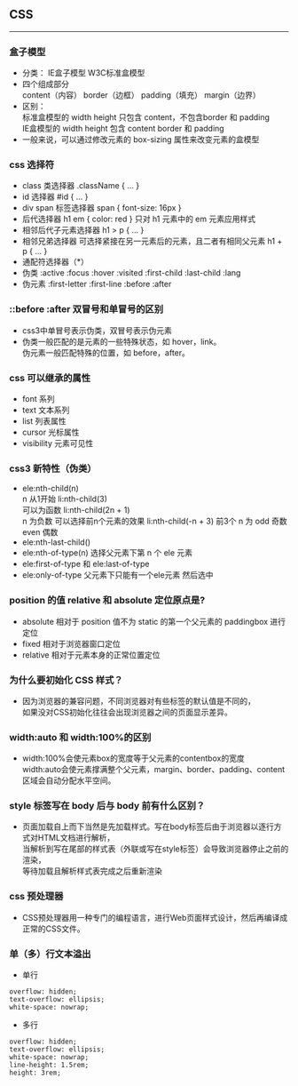 ## CSS
-----------
### 盒子模型
* 分类： IE盒子模型 W3C标准盒模型
* 四个组成部分  
  content（内容） border（边框） padding（填充） margin（边界）
* 区别：   
  标准盒模型的 width height 只包含 content，不包含border 和 padding  
  IE盒模型的 width height 包含 content border 和 padding
* 一般来说，可以通过修改元素的 box-sizing 属性来改变元素的盒模型

### css 选择符
* class 类选择器 .className { ... }
* id 选择器 #id { ... }
* div span 标签选择器 span { font-size: 16px }
* 后代选择器 h1 em { color: red } 只对 h1 元素中的 em 元素应用样式
* 相邻后代子元素选择器 h1 > p { ... } 
* 相邻兄弟选择器 可选择紧接在另一元素后的元素，且二者有相同父元素 h1 + p { ... }
* 通配符选择器（*）
* 伪类 :active :focus :hover :visited :first-child :last-child :lang
* 伪元素 :first-letter :first-line :before :after

### ::before :after 双冒号和单冒号的区别
* css3中单冒号表示伪类，双冒号表示伪元素
* 伪类一般匹配的是元素的一些特殊状态，如 hover，link。  
  伪元素一般匹配特殊的位置，如 before，after。

### css 可以继承的属性
* font 系列
* text 文本系列
* list 列表属性
* cursor 光标属性
* visibility 元素可见性

### css3 新特性（伪类）
* ele:nth-child(n)  
  n 从1开始 li:nth-child(3)  
  可以为函数 li:nth-child(2n + 1)  
  n 为负数 可以选择前n个元素的效果 li:nth-child(-n + 3) 前3个
  n 为 odd 奇数   even  偶数
* ele:nth-last-child()
* ele:nth-of-type(n) 选择父元素下第 n 个 ele 元素
* ele:first-of-type 和 ele:last-of-type
* ele:only-of-type 父元素下只能有一个ele元素 然后选中

### position 的值 relative 和 absolute 定位原点是?
* absolute 相对于 position 值不为 static 的第一个父元素的 paddingbox 进行定位
* fixed 相对于浏览器窗口定位
* relative 相对于元素本身的正常位置定位

### 为什么要初始化 CSS 样式？
* 因为浏览器的兼容问题，不同浏览器对有些标签的默认值是不同的，  
  如果没对CSS初始化往往会出现浏览器之间的页面显示差异。

### width:auto 和 width:100%的区别
* width:100%会使元素box的宽度等于父元素的contentbox的宽度  
  width:auto会使元素撑满整个父元素，margin、border、padding、content区域会自动分配水平空间。

### style 标签写在 body 后与 body 前有什么区别？
* 页面加载自上而下当然是先加载样式。写在body标签后由于浏览器以逐行方式对HTML文档进行解析，  
  当解析到写在尾部的样式表（外联或写在style标签）会导致浏览器停止之前的渲染，  
  等待加载且解析样式表完成之后重新渲染

### css 预处理器
* CSS预处理器用一种专门的编程语言，进行Web页面样式设计，然后再编译成正常的CSS文件。

### 单（多）行文本溢出  
* 单行
```
overflow: hidden;
text-overflow: ellipsis;
white-space: nowrap;
```
* 多行
```
overflow: hidden;
text-overflow: ellipsis;
white-space: nowrap;
line-height: 1.5rem;
height: 3rem;
```

